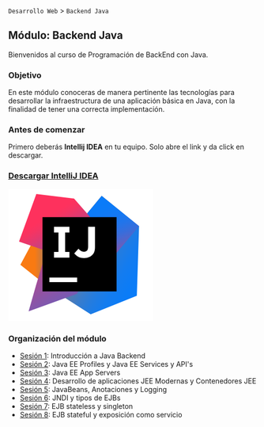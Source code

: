 `Desarrollo Web` > `Backend Java`

## Módulo: Backend Java

Bienvenidos al curso de Programación de BackEnd con Java.

### Objetivo  
En este módulo conoceras de manera pertinente las tecnologías para desarrollar la infraestructura de una aplicación básica en Java, con la finalidad de tener una correcta implementación.

### Antes de comenzar
Primero deberás **Intellij IDEA** en tu equipo. Solo abre el link y da click en descargar.

### [Descargar IntelliJ IDEA](https://www.jetbrains.com/idea/)

![](idea.png)

### Organización del módulo
 
 - [Sesión 1](Sesion-01): Introducción a Java Backend
 - [Sesión 2](Sesion-02): Java EE Profiles y Java EE Services y API's
 - [Sesión 3](Sesion-03): Java EE App Servers
 - [Sesión 4](Sesion-04): Desarrollo de aplicaciones JEE Modernas y Contenedores JEE
 - [Sesión 5](Sesion-05): JavaBeans, Anotaciones y Logging
 - [Sesión 6](Sesion-06): JNDI y tipos de EJBs
 - [Sesión 7](Sesion-07): EJB stateless y singleton
 - [Sesión 8](Sesion-08): EJB stateful y exposición como servicio
